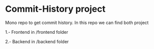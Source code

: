 # Commit-History project
Mono repo to get commit history. In this repo we can find both project

  1.- Frontend in /frontend folder
  
  2.- Backend in /backend folder
